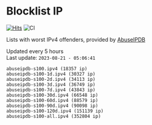 # Blocklist IP

[![Hits](https://hits.seeyoufarm.com/api/count/incr/badge.svg?url=https%3A%2F%2Fgithub.com%2Fborestad%2Fblocklist-ip%2F&count_bg=%2379C83D&title_bg=%23555555&icon=&icon_color=%23E7E7E7&title=hits&edge_flat=false)](https://hits.seeyoufarm.com)  ![CI](https://img.shields.io/github/workflow/status/borestad/blocklist-ip/CI?style=flat-square)

Lists with worst IPv4 offenders, provided by [AbuseIPDB](https://www.abuseipdb.com/)

<!-- FOOTER-PLACEHOLDER -->
Updated every 5 hours<br>
Last update: `2023-08-21 - 05:06:41`
```
abuseipdb-s100.ipv4 (18357 ip)
abuseipdb-s100-1d.ipv4 (30327 ip)
abuseipdb-s100-2d.ipv4 (34113 ip)
abuseipdb-s100-3d.ipv4 (36749 ip)
abuseipdb-s100-7d.ipv4 (43843 ip)
abuseipdb-s100-30d.ipv4 (66548 ip)
abuseipdb-s100-60d.ipv4 (88579 ip)
abuseipdb-s100-90d.ipv4 (90098 ip)
abuseipdb-s100-120d.ipv4 (151139 ip)
abuseipdb-s100-all.ipv4 (352804 ip)
```

